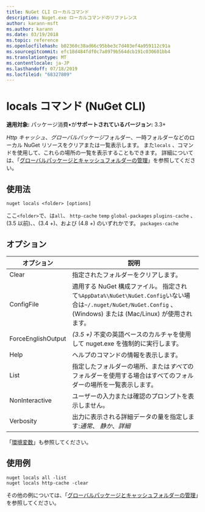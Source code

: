 ```yaml
---
title: NuGet CLI ローカルコマンド
description: Nuget.exe ローカルコマンドのリファレンス
author: karann-msft
ms.author: karann
ms.date: 03/19/2018
ms.topic: reference
ms.openlocfilehash: b02360c38ad66c95bbe3c7d403ef4a959112c91a
ms.sourcegitcommit: efc18d484fdf0c7a8979b564dcb191c030601bb4
ms.translationtype: MT
ms.contentlocale: ja-JP
ms.lasthandoff: 07/18/2019
ms.locfileid: "68327809"
---
```

# <a name="locals-command-nuget-cli"></a>locals コマンド (NuGet CLI)

**適用対象:** パッケージ消費&bullet;が**サポートされているバージョン:** 3.3+

*Http キャッシュ*、*グローバルパッケージ*フォルダー、一時フォルダーなどのローカル NuGet リソースをクリアまたは一覧表示します。 また`locals` 、コマンドを使用して、これらの場所の一覧を表示することもできます。 詳細については、「[グローバルパッケージとキャッシュフォルダーの管理](../../consume-packages/managing-the-global-packages-and-cache-folders.md)」を参照してください。

## <a name="usage"></a>使用法

```cli
nuget locals <folder> [options]
```

ここ`<folder>`で、は`all`、 `http-cache` `temp`  `global-packages` `plugins-cache`  、(3.5 以前)、、(3.4 +)、および (4.8 +) のいずれかです。 `packages-cache`

## <a name="options"></a>オプション

| オプション | 説明 |
| --- | --- |
| Clear | 指定されたフォルダーをクリアします。 |
| ConfigFile | 適用する NuGet 構成ファイル。 指定されて`%AppData%\NuGet\NuGet.Config`いない場合は`~/.nuget/NuGet/NuGet.Config` 、(Windows) または (Mac/Linux) が使用されます。|
| ForceEnglishOutput | *(3.5 +)* 不変の英語ベースのカルチャを使用して nuget.exe を強制的に実行します。 |
| Help | ヘルプのコマンドの情報を表示します。 |
| List | 指定したフォルダーの場所、または*すべて*のフォルダーを使用する場合はすべてのフォルダーの場所を一覧表示します。 |
| NonInteractive | ユーザーの入力または確認のプロンプトを表示しません。 |
| Verbosity | 出力に表示される詳細データの量を指定します:*通常*、 *静か*、*詳細* |

「[環境変数](cli-ref-environment-variables.md)」も参照してください。

## <a name="examples"></a>使用例

```cli
nuget locals all -list
nuget locals http-cache -clear
```

その他の例については、「[グローバルパッケージとキャッシュフォルダーの管理](../../consume-packages/managing-the-global-packages-and-cache-folders.md)」を参照してください。
